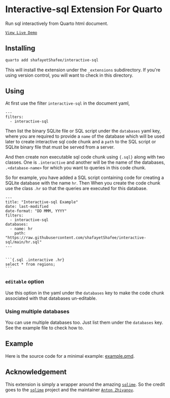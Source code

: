 # Interactive-sql Extension For Quarto

Run sql interactively from Quarto html document.

[`View Live Demo`](https://shafayetshafee.github.io/interactive-sql/example.html)

## Installing


```bash
quarto add shafayetShafee/interactive-sql
```

This will install the extension under the `_extensions` subdirectory.
If you're using version control, you will want to check in this directory.

## Using

At first use the filter `interactive-sql` in the document yaml,

```
---
filters:
  - interactive-sql
```

Then list the binary SQLite file or SQL script under the `databases` yaml key, where you are required to provide a `name` of the database which will be used later to create interactive sql code chunk and a `path` to the SQL script or SQLite binary file that must be served from a server.


And then create non executable sql code chunk using `{.sql}` along with two classes. One is `.interactive` and another will be the name of the databases, `.<database-name>` for which you want to queries in this code chunk.

So for example, you have added a SQL script containing code for creating a SQLite database with the name `hr`. Then When you create the code chunk use the class `.hr` so that the queries are executed for this database.

~~~
---
title: "Interactive-sql Example"
date: last-modified
date-format: "DD MMM, YYYY"
filters:
  - interactive-sql
databases:
  - name: hr
    path: "https://raw.githubusercontent.com/shafayetShafee/interactive-sql/main/hr.sql"
---


```{.sql .interactive .hr}
select * from regions;
```
~~~

### `editable` option

Use this option in the yaml under the `databases` key to make the code chunk associated with that databases un-editable.

### Using multiple databases

You can use multiple databases too. Just list them under the `databases` key. See the example file to check how to.


## Example

Here is the source code for a minimal example: [example.qmd](example.qmd).


## Acknowledgement

This extension is simply a wrapper around the amazing [`sqlime`](https://sqlime.org/about.html). So the credit goes to the [`sqlime`](https://github.com/nalgeon/sqlime) project and the maintainer [`Anton Zhiyanov`](https://twitter.com/ohmypy).
